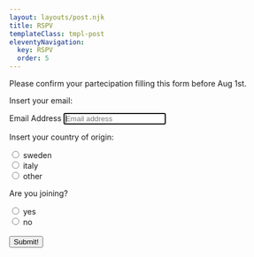 ```yaml
---
layout: layouts/post.njk
title: RSPV
templateClass: tmpl-post
eleventyNavigation:
  key: RSPV
  order: 5
---
```


Please confirm your partecipation filling this form before Aug 1st.

<form class="form-signin">
    <p> Insert your email: </p>
    <label for="inputEmail" class="sr-only">Email Address</label>
    <input type="email" id="inputEmail" class="form-control" placeholder="Email address" required autofocus><br>
    <p> Insert your country of origin: </p>
    <input type="radio" id="sweden" name="origin" value="sweden">
    <label for="sweden">sweden</label><br>
    <input type="radio" id="italy" name="origin" value="italy">
    <label for="italy">italy</label><br>
    <input type="radio" id="other" name="origin" value="other">
    <label for="other">other</label><br>
    <p> Are you joining? </p>
    <input type="radio" id="yes" name="answer" value="yes">
    <label for="yes">yes</label><br>
    <input type="radio" id="no" name="answer" value="no">
    <label for="no">no</label>
    <br></br>
    <button class="btn btn-lg btn-primary btn-lock" type="submit" onclick="saveToFirebase2()">Submit!</button>
</form>